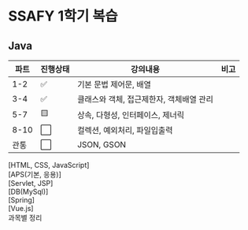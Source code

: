 # SSAFY 1학기 복습
## Java  
|파트|진행상태|강의내용|비고|
| ------ | ------ | ------ | ------ |
|1-2| :white_check_mark:   | 기본 문법 제어문, 배열 | |
|3-4| :white_check_mark: | 클래스와 객체, 접근제한자, 객체배열 관리 | |
|5-7| 🟨 | 상속, 다형성, 인터페이스, 제너릭 | |
|8-10| :white_large_square: | 컬렉션, 예외처리, 파일입출력 | |
|관통| :white_large_square: | JSON, GSON | |

[HTML, CSS, JavaScript]  
[APS(기본, 응용)]  
[Servlet, JSP]  
[DB(MySql)]  
[Spring]  
[Vue.js]  
과목별 정리
